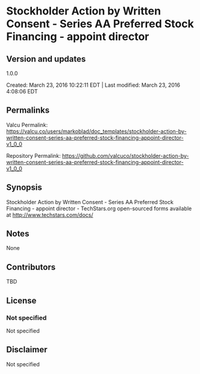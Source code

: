 

# Stockholder Action by Written Consent - Series AA Preferred Stock Financing - appoint director

## Version and updates

1.0.0

Created: March 23, 2016 10:22:11 EDT | Last modified: March 23, 2016  4:08:06 EDT

## Permalinks

Valcu Permalink: https://valcu.co/users/markoblad/doc_templates/stockholder-action-by-written-consent-series-aa-preferred-stock-financing-appoint-director-v1_0_0

Repository Permalink: https://github.com/valcuco/stockholder-action-by-written-consent-series-aa-preferred-stock-financing-appoint-director-v1_0_0

## Synopsis

Stockholder Action by Written Consent - Series AA Preferred Stock Financing - appoint director - TechStars.org open-sourced forms available at http://www.techstars.com/docs/

## Notes

None

## Contributors

TBD

## License

### Not specified


  Not specified


## Disclaimer


  Not specified
